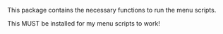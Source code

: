 This package contains the necessary functions to run the menu scripts.

This MUST be installed for my menu scripts to work!